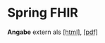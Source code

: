 # Spring FHIR

**Angabe** extern als [[html]](https://maximiliankraft.github.io/Assignments/4XBGM/SpringFHIRKRM/README.html), [[pdf]](https://maximiliankraft.github.io/Assignments/4XBGM/SpringFHIRKRM/README.pdf)